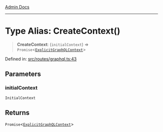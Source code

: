 [Admin Docs](/)

***

# Type Alias: CreateContext()

> **CreateContext**: (`initialContext`) => `Promise`\<[`ExplicitGraphQLContext`](../../../graphql/context/type-aliases/ExplicitGraphQLContext.md)\>

Defined in: [src/routes/graphql.ts:43](https://github.com/PalisadoesFoundation/talawa-api/blob/31af62eb801979353402f1e291e74768cd64d85c/src/routes/graphql.ts#L43)

## Parameters

### initialContext

`InitialContext`

## Returns

`Promise`\<[`ExplicitGraphQLContext`](../../../graphql/context/type-aliases/ExplicitGraphQLContext.md)\>
